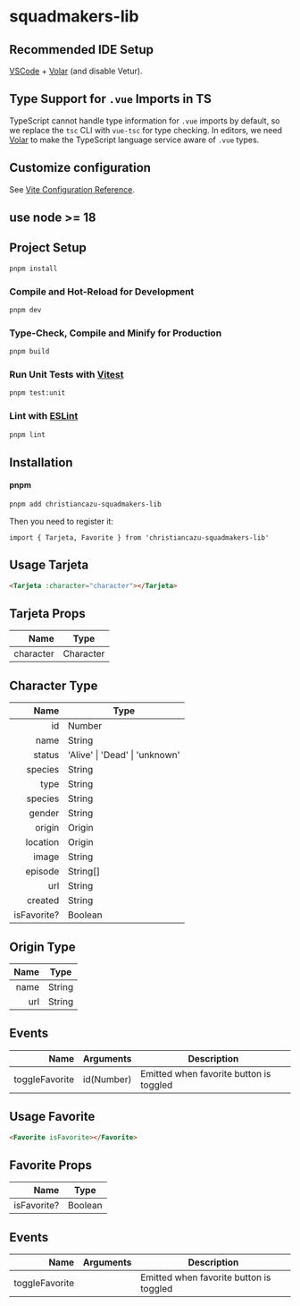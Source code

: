 # squadmakers-lib



## Recommended IDE Setup

[VSCode](https://code.visualstudio.com/) + [Volar](https://marketplace.visualstudio.com/items?itemName=Vue.volar) (and disable Vetur).

## Type Support for `.vue` Imports in TS

TypeScript cannot handle type information for `.vue` imports by default, so we replace the `tsc` CLI with `vue-tsc` for type checking. In editors, we need [Volar](https://marketplace.visualstudio.com/items?itemName=Vue.volar) to make the TypeScript language service aware of `.vue` types.

## Customize configuration

See [Vite Configuration Reference](https://vitejs.dev/config/).

## use node >= 18

## Project Setup

```sh
pnpm install
```

### Compile and Hot-Reload for Development

```sh
pnpm dev
```

### Type-Check, Compile and Minify for Production

```sh
pnpm build
```

### Run Unit Tests with [Vitest](https://vitest.dev/)

```sh
pnpm test:unit
```

### Lint with [ESLint](https://eslint.org/)

```sh
pnpm lint
```

## Installation

#### pnpm

```bash
pnpm add christiancazu-squadmakers-lib
```

Then you need to register it:

`import { Tarjeta, Favorite } from 'christiancazu-squadmakers-lib'`

## Usage Tarjeta

```html
<Tarjeta :character="character"></Tarjeta>
```

## Tarjeta Props
| Name | Type |
| ---:| --- |
| character | Character |

## Character Type
| Name | Type |
| ---:| --- |
| id | Number |
| name | String |
| status | 'Alive' \| 'Dead' \| 'unknown' |
| species | String |
| type | String |
| species | String |
| gender | String |
| origin | Origin |
| location | Origin |
| image | String |
| episode | String[] |
| url | String |
| created | String |
| isFavorite? | Boolean |

## Origin Type
| Name | Type |
| ---:| --- |
| name | String |
| url | String |

## Events
| Name | Arguments | Description |
| ---: | --- | --- |
| toggleFavorite | id(Number) | Emitted when favorite button is toggled |

## Usage Favorite

```html
<Favorite isFavorite></Favorite>
```

## Favorite Props
| Name | Type |
| ---:| --- |
| isFavorite? | Boolean |

## Events
| Name | Arguments | Description |
| ---: | --- | --- |
| toggleFavorite | | Emitted when favorite button is toggled |
